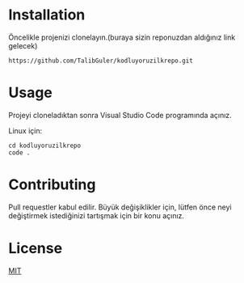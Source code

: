 # Installation

Öncelikle projenizi clonelayın.(buraya sizin reponuzdan aldığınız link gelecek)

```
https://github.com/TalibGuler/kodluyoruzilkrepo.git
```

# Usage

Projeyi cloneladıktan sonra Visual Studio Code programında açınız.

Linux için:

```
cd kodluyoruzilkrepo
code .
```

# Contributing

Pull requestler kabul edilir. Büyük değişiklikler için, lütfen önce neyi değiştirmek istediğinizi tartışmak için bir konu açınız.

# License
[MIT](https://choosealicense.com/licenses/mit/)

